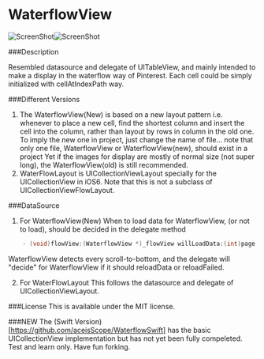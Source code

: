 WaterflowView
==========================

![ScreenShot](https://github.com/aceisScope/WaterflowView/raw/master/screenshot.png)![ScreenShot](https://github.com/aceisScope/WaterflowView/raw/master/screenshot2.png)

###Description

Resembled datasource and delegate of UITableView, and mainly intended to make a display in the waterflow way of Pinterest.
Each cell could be simply initialized with cellAtIndexPath way.

###Different Versions
1. The WaterflowView(New) is based on a new layout pattern i.e. whenever to place a new cell, find the shortest column and insert the cell into the column, rather than layout by rows in column in the old one. To imply the new one in project, just change the name of file... note that only one file, WaterflowView or WaterflowView(new), should exist in a project
Yet if the images for display are mostly of normal size (not super long), the WaterflowView(old) is still recommended.
2. WaterFlowLayout is UICollectionViewLayout specially for the UICollectionView in iOS6. Note that this is not a subclass of UICollectionViewFlowLayout.

###DataSource
1. For WaterflowView(New)
When to load data for WaterflowView, (or not to load), should be decided in the delegate method

``` objective-c
    - (void)flowView:(WaterflowView *)_flowView willLoadData:(int)page
```

WaterflowView detects every scroll-to-bottom, and the delegate will "decide" for WaterflowView if it should reloadData or reloadFailed.

2. For WaterFlowLayout
This follows the datasource and delegate of UICollectionViewLayout.

###License
This is available under the MIT license.

###NEW
The (Swift Version)[https://github.com/aceisScope/WaterflowSwift] has the basic UICollectionView implementation but has not yet been  fully compeleted. Test and learn only.
Have fun forking.
